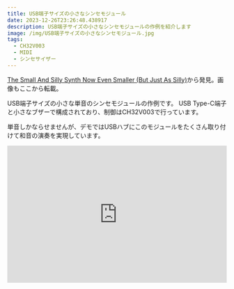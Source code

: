 ```yaml
---
title: USB端子サイズの小さなシンセモジュール
date: 2023-12-26T23:26:48.438917
description: USB端子サイズの小さなシンセモジュールの作例を紹介します
image: /img/USB端子サイズの小さなシンセモジュール.jpg
tags:
  - CH32V003
  - MIDI
  - シンセサイザー
---
```

[The Small And Silly Synth Now Even Smaller (But Just As Silly)](https://hackaday.com/2023/12/16/the-small-and-silly-synth-now-even-smaller-but-just-as-silly/)から発見。画像もここから転載。

USB端子サイズの小さな単音のシンセモジュールの作例です。
USB Type-C端子と小さなブザーで構成されており、制御はCH32V003で行っています。

単音しかならせませんが、デモではUSBハブにこのモジュールをたくさん取り付けて和音の演奏を実現しています。

<iframe width="100%" height="315" src="https://www.youtube.com/embed/bmFmsn6VZSM" title="YouTube video player" frameborder="0" allow="accelerometer; autoplay; clipboard-write; encrypted-media; gyroscope; picture-in-picture" allowfullscreen></iframe>

